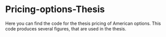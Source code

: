 # Pricing-options-Thesis
Here you can find the code for the thesis pricing of American options.
This code produces several figures, that are used in the thesis.
